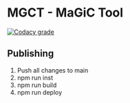 # MGCT - MaGiC Tool

[![Codacy grade](https://img.shields.io/codacy/grade/d5c10d44cd184248947aa0e615414f94?label=Code%20Quality%20-%20Codacy&style=for-the-badge)](https://www.codacy.com/gh/FED-tools/cli-magic/dashboard?utm_source=github.com&utm_medium=referral&utm_content=FED-tools/cli-magic&utm_campaign=Badge_Grade)

## Publishing

1. Push all changes to main
2. npm run inst
3. npm run build
4. npm run deploy
